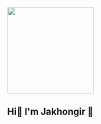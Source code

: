 <img src='https://media4.giphy.com/media/v1.Y2lkPTc5MGI3NjExMzI2cnhzcTY3ZHIxeWJoNjZubXVndGp5Nmg1enhuZnBza3Vyd292ZSZlcD12MV9pbnRlcm5hbF9naWZfYnlfaWQmY3Q9Zw/pOZhmE42D1WrCWATLK/giphy.gif' width='200px'>
<h2>Hi👋 I'm Jakhongir 😬</h2>
